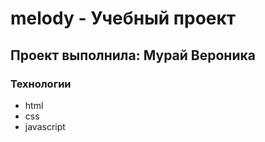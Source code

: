 # melody - Учебный проект
## Проект выполнила: Мурай Вероника

### Технологии
- html
- css
- javascript
